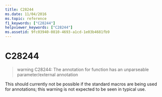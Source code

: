 ```yaml
---
title: C28244
ms.date: 11/04/2016
ms.topic: reference
f1_keywords: ["C28244"]
helpviewer_keywords: ["C28244"]
ms.assetid: 9fc03940-0810-4693-a1cd-1e03b4681fb9
---
```

# C28244

> warning C28244: The annotation for function has an unparseable parameter/external annotation

This should currently not be possible if the standard macros are being used for annotations; this warning is not expected to be seen in typical use.
